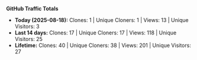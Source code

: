 
**GitHub Traffic Totals**

- **Today (2025-08-18):** Clones: 1 | Unique Cloners: 1 | Views: 13 | Unique Visitors: 3
- **Last 14 days:** Clones: 17 | Unique Cloners: 17 | Views: 118 | Unique Visitors: 25
- **Lifetime:** Clones: 40 | Unique Cloners: 38 | Views: 201 | Unique Visitors: 27
